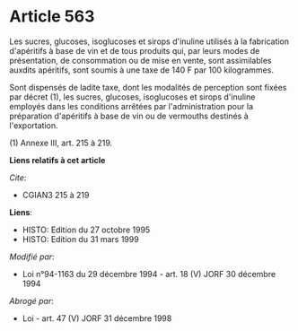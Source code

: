 # Article 563

Les sucres, glucoses, isoglucoses et sirops d'inuline utilisés à la fabrication d'apéritifs à base de vin et de tous produits
qui, par leurs modes de présentation, de consommation ou de mise en vente, sont assimilables auxdits apéritifs, sont soumis à
une taxe de 140 F par 100 kilogrammes.

Sont dispensés de ladite taxe, dont les modalités de perception sont fixées par décret (1), les sucres, glucoses, isoglucoses
et sirops d'inuline employés dans les conditions arrêtées par l'administration pour la préparation d'apéritifs à base de vin
ou de vermouths destinés à l'exportation.

(1) Annexe III, art. 215 à 219.

**Liens relatifs à cet article**

_Cite_:

  - CGIAN3 215 à 219

**Liens**:

  - HISTO: Edition du 27 octobre 1995
  - HISTO: Edition du 31 mars 1999

_Modifié par_:

  - Loi n°94-1163 du 29 décembre 1994 - art. 18 (V) JORF 30 décembre 1994

_Abrogé par_:

  - Loi - art. 47 (V) JORF 31 décembre 1998
